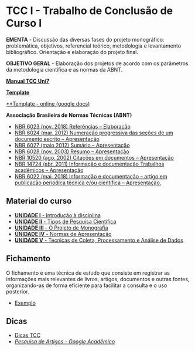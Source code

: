 # TCC I - Trabalho de Conclusão de Curso I

**EMENTA** - Discussão das diversas fases do projeto monográfico: problemática, objetivos, referencial teórico, metodologia e levantamento bibliográfico. Orientação e elaboração do projeto final.

**OBJETIVO GERAL** - Elaboração dos projetos de acordo com os parâmetros da metodologia científica e as normas da ABNT.

[**Manual TCC Uni7**](https://blogdozouza.files.wordpress.com/2024/02/manual_tcc_uni7.pdf)

[**Template**](https://blogdozouza.files.wordpress.com/2024/02/template-1.docx)

[**Template - online (google docs)](https://docs.google.com/document/d/18l9YgBNatzy6kzQP6xVGzHr48BUcaCyfkoIrykwm2n8/edit?usp=sharing)


**Associação Brasileira de Normas Técnicas (ABNT)**
- [NBR 6023 (nov. 2018) Referências – Elaboração](https://www.ufpe.br/documents/40070/1837975/ABNT+NBR+6023+2018+%281%29.pdf/3021f721-5be8-4e6d-951b-fa354dc490ed)
- [NBR 6024 (mar. 2012) Numeração progressiva das seções de um documento escrito – Apresentação](https://cnm.paginas.ufsc.br/files/2020/02/ABNT-NBR-6024.pdf)
- [NBR 6027 (maio 2012) Sumário – Apresentação](https://cnm.paginas.ufsc.br/files/2020/02/ABNT-NBR-6027.pdf)
- [NBR 6028 (nov. 2003) Resumo – Apresentação](https://www.ufrgs.br/cursopgdr/download/NBR6028.pdf)
- [NBR 10520 (ago. 2002) Citações em documentos – Apresentação](http://www2.uesb.br/biblioteca/wp-content/uploads/2016/05/NBR-10520-CITA%C3%87%C3%95ES.pdf)
- [NBR 14724 (abr. 2011) Informação e documentação Trabalhos acadêmicos – Apresentação](http://site.ufvjm.edu.br/revistamultidisciplinar/files/2011/09/NBR_14724_atualizada_abr_2011.pdf)
- [NBR 6022 (mai. 2018) Informação e documentação – artigo em publicação periódica técnica e/ou científica – Apresentação.](https://blogdozouza.files.wordpress.com/2024/02/norma_da_abnt_6022-_2018.pdf)

## Material do curso
- [**UNIDADE I** - Introdução à disciplina](https://github.com/aasouzaconsult/tcc-I/blob/main/Unidade%201.md)
- [**UNIDADE II** - Tipos de Pesquisa Científica](https://github.com/aasouzaconsult/TCC-I/blob/main/Unidade%202.md)
- [**UNIDADE III** - O Projeto de Monografia](https://github.com/aasouzaconsult/TCC-I/blob/main/Unidade%203.md)
- [**UNIDADE IV** - Normas de Apresentação](https://github.com/aasouzaconsult/TCC-I/blob/main/Unidade%204.md)
- [**UNIDADE V** - Técnicas de Coleta, Processamento e Análise de Dados](https://github.com/aasouzaconsult/TCC-I/blob/main/Unidade%205.md)

## Fichamento
O fichamento é uma técnica de estudo que consiste em registrar as informações mais relevantes de livros, artigos, documentos e outras fontes, organizando-as de forma eficiente para facilitar a consulta e o uso posterior.

- [Exemplo](https://blogdozouza.files.wordpress.com/2024/03/fichamento-1.xlsx)

## Dicas 
- [Dicas TCC](https://www.youtube.com/@tccpratico)
- [*Pesquisa de Artigos - Google Acadêmico*](https://scholar.google.com/)
